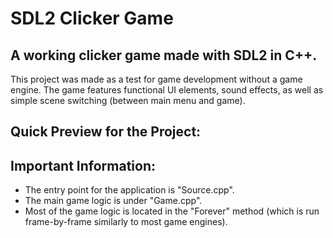 # SDL2 Clicker Game

## A working clicker game made with SDL2 in C++. 

This project was made as a test for game development without a game engine. The game features functional UI elements, sound effects, as well as simple scene switching (between main menu and game). 

## Quick Preview for the Project:
<a href="https://youtu.be/QDlZDhPDZ5Q" target="_blank"> </a>

## Important Information:
* The entry point for the application is "Source.cpp".
* The main game logic is under "Game.cpp".
* Most of the game logic is located in the "Forever" method (which is run frame-by-frame similarly to most game engines).
